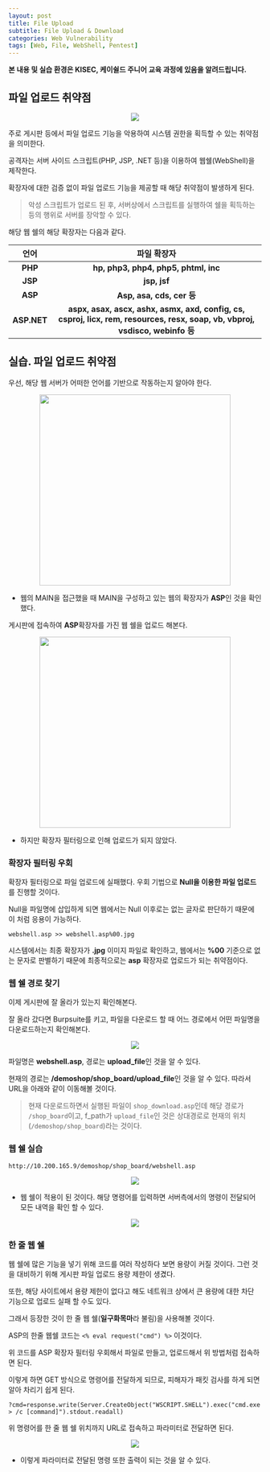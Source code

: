```yaml
---
layout: post
title: File Upload
subtitle: File Upload & Download
categories: Web Vulnerability
tags: [Web, File, WebShell, Pentest]
---
```


**본 내용 및 실습 환경은 KISEC, 케이쉴드 주니어 교육 과정에 있음을 알려드립니다.**

## 파일 업로드 취약점

<p align="center">
<img src ="https://user-images.githubusercontent.com/78135526/179345672-fd75b54b-6a64-44b2-835d-08fe72ede21d.png">
</p>

주로 게시판 등에서 파일 업로드 기능을 악용하여 시스템 권한을 획득할 수 있는 취약점을 의미한다.

공격자는 서버 사이드 스크립트(PHP, JSP, .NET 등)을 이용하여 웹쉘(WebShell)을 제작한다.

확장자에 대한 검증 없이 파일 업로드 기능을 제공할 때 해당 취약점이 발생하게 된다.

> 악성 스크립트가 업로드 된 후, 서버상에서 스크립트를 실행하여 쉘을 획득하는 등의 행위로 서버를 장악할 수 있다.

해당 웹 쉘의 해당 확장자는 다음과 같다.

언어  | 파일 확장자 |
:-----: | :----------:|
**PHP**       | **hp, php3, php4, php5, phtml, inc**    | 
**JSP** | **jsp, jsf**   | 
**ASP** | **Asp, asa, cds, cer 등**  |
**ASP.NET** | **aspx, asax, ascx, ashx, asmx, axd, config, cs, csproj, licx, rem, resources, resx, soap, vb, vbproj, vsdisco, webinfo 등**  |

## 실습. 파일 업로드 취약점

우선, 해당 웹 서버가 어떠한 언어를 기반으로 작동하는지 알아야 한다.

<p align="center">
<img src ="https://user-images.githubusercontent.com/78135526/179345987-6195d56f-fe02-47c6-890f-e04a2e9d29d4.png" width = 380>
</p>

* 웹의 MAIN을 접근했을 때 MAIN을 구성하고 있는 웹의 확장자가 **ASP**인 것을 확인했다. 

게시판에 접속하여 **ASP**확장자를 가진 웹 쉘을 업로드 해본다.

<p align="center">
<img src ="https://user-images.githubusercontent.com/78135526/179346080-60038f8a-93b7-42cf-8069-2b674a2536c5.png" width = 380>
</p>

* 하지만 확장자 필터링으로 인해 업로드가 되지 않았다. 

### 확장자 필터링 우회

확장자 필터링으로 파일 업로드에 실패했다. 우회 기법으로 **Null을 이용한 파일 업로드**를 진행할 것이다.

Null을 파일명에 삽입하게 되면 웹에서는 Null 이후로는 없는 글자로 판단하기 때문에 이 처럼 응용이 가능하다.

```
webshell.asp >> webshell.asp%00.jpg 
```

시스템에서는 최종 확장자가 **.jpg** 이미지 파일로 확인하고, 웹에서는 **%00** 기준으로 없는 문자로 판별하기 때문에 최종적으로는 **asp** 확장자로 업로드가 되는 취약점이다.

### 웹 쉘 경로 찾기

이제 게시판에 잘 올라가 있는지 확인해본다.

잘 올라 갔다면 Burpsuite를 키고, 파일을 다운로드 할 때 어느 경로에서 어떤 파일명을 다운로드하는지 확인해본다.

<p align="center">
<img src ="https://user-images.githubusercontent.com/78135526/179348613-f8969d67-a18f-4369-9900-93ed0f7a97cd.png">
</p>

파일명은 **webshell.asp**, 경로는 **upload_file**인 것을 알 수 있다.

현재의 경로는 **/demoshop/shop_board/upload_file**인 것을 알 수 있다. 따라서 URL을 아래와 같이 이동해볼 것이다.

> 현재 다운로드하면서 실행된 파일이 `shop_download.asp`인데 해당 경로가 `/shop_board`이고, f_path가 `upload_file`인 것은 상대경로로 현재의 위치(`/demoshop/shop_board`)라는 것이다.

### 웹 쉘 실습

```
http://10.200.165.9/demoshop/shop_board/webshell.asp
```

<p align="center">
<img src ="https://user-images.githubusercontent.com/78135526/179348898-f75fc06e-99a3-4d18-a864-343ed0ec88a6.png">
</p>

* 웹 쉘이 적용이 된 것이다. 해당 명령어를 입력하면 서버측에서의 명령이 전달되어 모든 내역을 확인 할 수 있다.

<p align="center">
<img src ="https://user-images.githubusercontent.com/78135526/179349133-c94e4c0f-dc80-41f2-9e9b-8f319dd10058.png">
</p>

### 한 줄 웹 쉘

웹 쉘에 많은 기능을 넣기 위해 코드를 여러 작성하다 보면 용량이 커질 것이다. 그런 것을 대비하기 위해 게시판 파일 업로드 용량 제한이 생겼다.

또한, 해당 사이트에서 용량 제한이 없다고 해도 네트워크 상에서 큰 용량에 대한 차단 기능으로 업로드 실패 할 수도 있다.

그래서 등장한 것이 한 줄 웹 쉘(**일구화목마**라 불림)을 사용해볼 것이다.

ASP의 한줄 웹쉘 코드는 `<% eval request("cmd") %>` 이것이다.

위 코드를 ASP 확장자 필터링 우회해서 파일로 만들고, 업로드해서 위 방법처럼 접속하면 된다.

이렇게 하면 GET 방식으로 명령어를 전달하게 되므로, 피해자가 패킷 검사를 하게 되면 알아 차리기 쉽게 된다.

```
?cmd=response.write(Server.CreateObject("WSCRIPT.SHELL").exec("cmd.exe > /c [command]").stdout.readall)
```

위 명령어를 한 줄 웹 쉘 위치까지 URL로 접속하고 파라미터로 전달하면 된다.

<p align="center">
<img src ="https://user-images.githubusercontent.com/78135526/179349607-a234b976-f8e4-41e7-813b-72b067864e72.png
">
</p>

* 이렇게 파라미터로 전달된 명령 또한 출력이 되는 것을 알 수 있다.